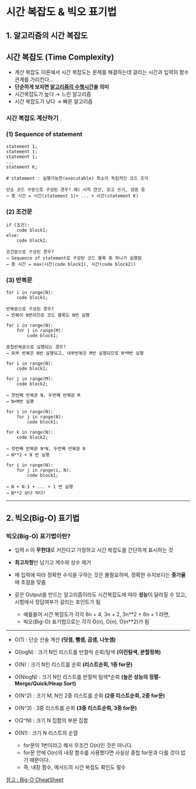 # 시간 복잡도 & 빅오 표기법
## 1. 알고리즘의 시간 복잡도
## 시간 복잡도 (Time Complexity)
- 계산 복잡도 이론에서 시간 복잡도는 문제를 해결하는데 걸리는 시간과 입력의 함수 관계를 가리킨다...
- **단순하게 보자면 <U>알고리즘의 수행시간</U>을 의미**
- 시간복잡도가 높다 → 느린 알고리즘
- 시간 복잡도가 낮다 → 빠른 알고리즘 

### 시간 복잡도 계산하기   
### (1) Sequence of statement  
```
statement 1;
statement 1;
statement 1;
...
statement K;

# statement : 실행가능한(executable) 최소의 독립적인 코드 조각

단순 코드 구문으로 구성된 경우? 예) 사칙 연산, 읽고 쓰기, 검증 등
→ 총 시간 = 시간(statement 1)+ ... + 시간(statement K)
```
### (2) 조건문   
```
if (조건):
    code block1;
else:
    code block2;

조건문으로 구성된 경우?
→ Sequence of statement로 구성된 코드 블록 중 하나가 실행됨
→ 총 시간 = max(시간(code block1), 시간(code block2))    
```
### (3) 반복문
```
for i in range(N):
    code block1;

반복문으로 구성된 경우?
→ 반복이 N번되므로 코드 블록도 N번 실행
```
```
for i in range(N):
    for j in range(M):
        code block1;

중첩반복문으로 실행되는 경우?
→ 외부 반복은 N번 실행되고, 내부반복은 M번 실행되므로 N*M번 실행
```
```
for i in range(N):
    code block1;

for j in range(M):
    code block2;    

→ 첫번째 반복문 N, 두번째 반복문 M
→ N+M번 실행
```
```
for i in range(N):
    for j in range(N):
        code block1;

for k in range(N):
    code block2;

→ 첫번째 반복문 N*N, 두번째 반복문 N
→ N**2 + N 번 실행  
```
```
for i in range(N):
    for j in range(i, N):
        code block1;

→ N + N-1 + ... + 1 번 실행   
→ N**2 보다 작다! 
```
---

## 2. 빅오(Big-O) 표기법 
### 빅오(Big-O) 표기법이란? 
- 입력 n 이 **무한대**로 커진다고 가정하고 시간 복잡도를 간단하게 표시하는 것
- **최고차항**만 남기고 계수와 상수 제거
- 매 입력에 따라 정확한 수식을 구하는 것은 불필요하며, 정확한 수치보다는 **증가율**에 초점을 맞춤   
- 같은 Output을 만드는 알고리즘이라도 시간복잡도에 따라 **성능**이 달라질 수 있고, 시험에서 정답여부가 갈리는 포인트가 됨

    - 예를들어 시간 복잡도가 각각 6n + 4, 3n + 2, 3n**2 + 6n + 1 라면,
    - 빅오(Big-O) 표기법으로는 각각 O(n), O(n), O(n**2)가 됨

--- 

- O(1) : 단순 산술 계산 **(덧셈, 뺄셈, 곱셈, 나눗셈)**
- O(logN) : 크기 N인 리스트를 반절씩 순회/탐색 **(이진탐색, 분할정복)**
- O(N) : 크기 N인 리스트를 순회 **(리스트순회, 1중 for문)**
- O(NlogN) : 크기 N인 리스트를 반절씩 탐색*순회 **(높은 성능의 정렬- Merge/Quick/Heap Sort)**
- O(N^2) : 크기 M, N인 2중 리스트를 순회 **(2중 리스트순회, 2중 for문)**
- O(N^3) : 3중 리스트를 순회 **(3중 리스트순회, 3중 for문)**
- O(2^N) : 크기 N 집합의 부분 집합 
- O(N!) : 크기 N 리스트의 순열

     - for문이 1번이라고 해서 무조건 O(n)인 것은 아니다.
     - for문 안에 O(n)의 내장 함수를 사용했다면 사실상 중첩 for문과 다를 것이 없기 때문이다.
     - 즉, 내장 함수, 메서드의 시간 복접도 확인도 필수

[참고 : Big-O CheatSheet](https://www.bigocheatsheet.com/)
